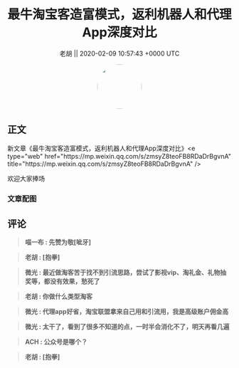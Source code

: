 <h1 align="center">最牛淘宝客造富模式，返利机器人和代理App深度对比</h1>




<p align="center">
    <a>老胡 || 2020-02-09 10:57:43 &#43;0000 UTC</a>
</p>

<div align="center">
    <img src="https://images.zsxq.com/FkL8TTYqxoK1VeXNIv84v4VZ-b4m?e=1590940799&amp;token=kIxbL07-8jAj8w1n4s9zv64FuZZNEATmlU_Vm6zD:ndIbe--MM_D-FxGL29d-OiS-vTM=" width="100" height="100" style="border:1px solid;border-radius:50%; color:#ffffff"/>
</div>




## 正文

<div>
新文章《最牛淘宝客造富模式，返利机器人和代理App深度对比》&lt;e type=&#34;web&#34; href=&#34;https://mp.weixin.qq.com/s/zmsyZ8teoFB8RDaDrBgvnA&#34; title=&#34;https://mp.weixin.qq.com/s/zmsyZ8teoFB8RDaDrBgvnA&#34; /&gt;

欢迎大家捧场
</div>

### 文章配图

<div class="image" align="center">

</div>


## 评论

<div align="left">
<div>

<blockquote >
<span> <strong>喵一布 : 先赞为敬[呲牙] </strong></span>
</blockquote>

<blockquote >
<span> <strong>老胡 : [抱拳] </strong></span>
</blockquote>

<blockquote >
<span> <strong>微光 : 最近做淘客苦于找不到引流思路，尝试了影视vip、淘礼金、礼物抽奖等，都没有效果，愁死了 </strong></span>
</blockquote>

<blockquote >
<span> <strong>老胡 : 你做什么类型淘客 </strong></span>
</blockquote>

<blockquote >
<span> <strong>微光 : 代理app好省，淘宝联盟拿来自己用和引流用，我是高级账户佣金高 </strong></span>
</blockquote>

<blockquote >
<span> <strong>微光 : 太干了，看到了很多不知道的点，一时半会消化不了，明天再看几遍 </strong></span>
</blockquote>

<blockquote >
<span> <strong>ACH : 公众号是哪个？ </strong></span>
</blockquote>

<blockquote >
<span> <strong>老胡 : [抱拳] </strong></span>
</blockquote>

</div>
</div>